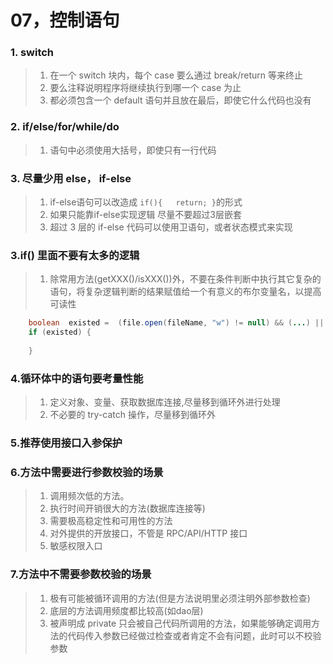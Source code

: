 # 07，控制语句

### 1. switch
> 1. 在一个 switch 块内，每个 case 要么通过 break/return 等来终止
> 2. 要么注释说明程序将继续执行到哪一个 case 为止
> 3. 都必须包含一个 default 语句并且放在最后，即使它什么代码也没有

### 2. if/else/for/while/do
> 1. 语句中必须使用大括号，即使只有一行代码

### 3. 尽量少用 else， if-else
> 1. if-else语句可以改造成 `if(){   return; }`的形式
> 2. 如果只能靠if-else实现逻辑 尽量不要超过3层嵌套
> 3. 超过 3 层的 if-else 代码可以使用卫语句，或者状态模式来实现

### 3.if() 里面不要有太多的逻辑
> 1. 除常用方法(getXXX()/isXXX())外，不要在条件判断中执行其它复杂的语句，将复杂逻辑判断的结果赋值给一个有意义的布尔变量名，以提高可读性
```java
    boolean  existed =  (file.open(fileName, "w") != null) && (...) || (...);
    if (existed) {
    
    }
```

### 4.循环体中的语句要考量性能
> 1. 定义对象、变量、获取数据库连接,尽量移到循环外进行处理
> 2. 不必要的 try-catch 操作，尽量移到循环外

### 5.推荐使用接口入参保护

### 6.方法中需要进行参数校验的场景
> 1. 调用频次低的方法。
> 2. 执行时间开销很大的方法(数据库连接等)
> 3. 需要极高稳定性和可用性的方法
> 4. 对外提供的开放接口，不管是 RPC/API/HTTP 接口
> 5. 敏感权限入口

### 7.方法中不需要参数校验的场景
> 1. 极有可能被循环调用的方法(但是方法说明里必须注明外部参数检查)
> 2. 底层的方法调用频度都比较高(如dao层)
> 3. 被声明成 private 只会被自己代码所调用的方法，如果能够确定调用方法的代码传入参数已经做过检查或者肯定不会有问题，此时可以不校验参数
